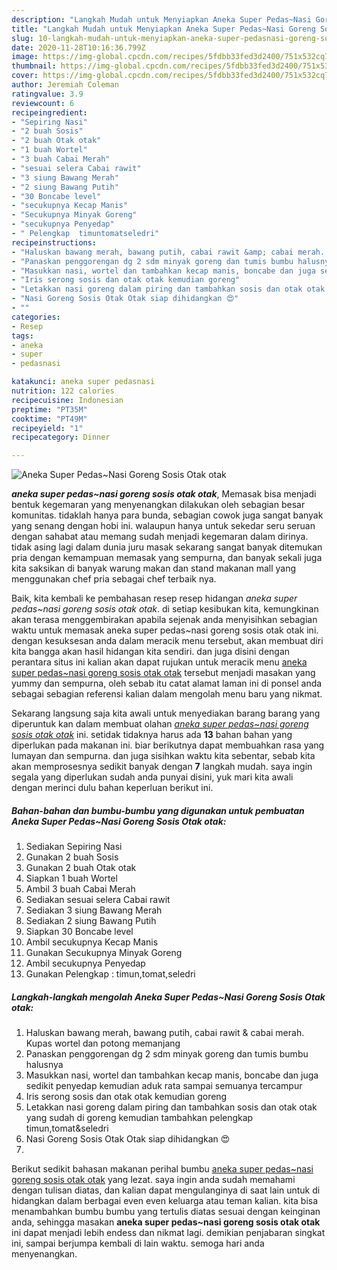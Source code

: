 ```yaml
---
description: "Langkah Mudah untuk Menyiapkan Aneka Super Pedas~Nasi Goreng Sosis Otak otak, Sempurna"
title: "Langkah Mudah untuk Menyiapkan Aneka Super Pedas~Nasi Goreng Sosis Otak otak, Sempurna"
slug: 10-langkah-mudah-untuk-menyiapkan-aneka-super-pedasnasi-goreng-sosis-otak-otak-sempurna
date: 2020-11-28T10:16:36.799Z
image: https://img-global.cpcdn.com/recipes/5fdbb33fed3d2400/751x532cq70/aneka-super-pedasnasi-goreng-sosis-otak-otak-foto-resep-utama.jpg
thumbnail: https://img-global.cpcdn.com/recipes/5fdbb33fed3d2400/751x532cq70/aneka-super-pedasnasi-goreng-sosis-otak-otak-foto-resep-utama.jpg
cover: https://img-global.cpcdn.com/recipes/5fdbb33fed3d2400/751x532cq70/aneka-super-pedasnasi-goreng-sosis-otak-otak-foto-resep-utama.jpg
author: Jeremiah Coleman
ratingvalue: 3.9
reviewcount: 6
recipeingredient:
- "Sepiring Nasi"
- "2 buah Sosis"
- "2 buah Otak otak"
- "1 buah Wortel"
- "3 buah Cabai Merah"
- "sesuai selera Cabai rawit"
- "3 siung Bawang Merah"
- "2 siung Bawang Putih"
- "30 Boncabe level"
- "secukupnya Kecap Manis"
- "Secukupnya Minyak Goreng"
- "secukupnya Penyedap"
- " Pelengkap  timuntomatseledri"
recipeinstructions:
- "Haluskan bawang merah, bawang putih, cabai rawit &amp; cabai merah. Kupas wortel dan potong memanjang"
- "Panaskan penggorengan dg 2 sdm minyak goreng dan tumis bumbu halusnya"
- "Masukkan nasi, wortel dan tambahkan kecap manis, boncabe dan juga sedikit penyedap kemudian aduk rata sampai semuanya tercampur"
- "Iris serong sosis dan otak otak kemudian goreng"
- "Letakkan nasi goreng dalam piring dan tambahkan sosis dan otak otak yang sudah di goreng kemudian tambahkan pelengkap timun,tomat&amp;seledri"
- "Nasi Goreng Sosis Otak Otak siap dihidangkan 😍"
- ""
categories:
- Resep
tags:
- aneka
- super
- pedasnasi

katakunci: aneka super pedasnasi 
nutrition: 122 calories
recipecuisine: Indonesian
preptime: "PT35M"
cooktime: "PT49M"
recipeyield: "1"
recipecategory: Dinner

---
```



![Aneka Super Pedas~Nasi Goreng Sosis Otak otak](https://img-global.cpcdn.com/recipes/5fdbb33fed3d2400/751x532cq70/aneka-super-pedasnasi-goreng-sosis-otak-otak-foto-resep-utama.jpg)

<b><i>aneka super pedas~nasi goreng sosis otak otak</i></b>, Memasak bisa menjadi bentuk kegemaran yang menyenangkan dilakukan oleh sebagian besar komunitas. tidaklah hanya para bunda, sebagian cowok juga sangat banyak yang senang dengan hobi ini. walaupun hanya untuk sekedar seru seruan dengan sahabat atau memang sudah menjadi kegemaran dalam dirinya. tidak asing lagi dalam dunia juru masak sekarang sangat banyak ditemukan pria dengan kemampuan memasak yang sempurna, dan banyak sekali juga kita saksikan di banyak warung makan dan stand makanan mall yang menggunakan chef pria sebagai chef terbaik nya.



Baik, kita kembali ke pembahasan resep resep hidangan <i>aneka super pedas~nasi goreng sosis otak otak</i>. di setiap kesibukan kita, kemungkinan akan terasa menggembirakan apabila sejenak anda menyisihkan sebagian waktu untuk memasak aneka super pedas~nasi goreng sosis otak otak ini. dengan kesuksesan anda dalam meracik menu tersebut, akan membuat diri kita bangga akan hasil hidangan kita sendiri. dan juga disini dengan perantara situs ini kalian akan dapat rujukan untuk meracik menu <u>aneka super pedas~nasi goreng sosis otak otak</u> tersebut menjadi masakan yang yummy dan sempurna, oleh sebab itu catat alamat laman ini di ponsel anda sebagai sebagian referensi kalian dalam mengolah menu baru yang nikmat.


Sekarang langsung saja kita awali untuk menyediakan barang barang yang diperuntuk kan dalam membuat olahan <u><i>aneka super pedas~nasi goreng sosis otak otak</i></u> ini. setidak tidaknya harus ada <b>13</b> bahan bahan yang diperlukan pada makanan ini. biar berikutnya dapat membuahkan rasa yang lumayan dan sempurna. dan juga sisihkan waktu kita sebentar, sebab kita akan memprosesnya sedikit banyak dengan <b>7</b> langkah mudah. saya ingin segala yang diperlukan sudah anda punyai disini, yuk mari kita awali dengan merinci dulu bahan keperluan berikut ini.

<!--inarticleads1-->

##### Bahan-bahan dan bumbu-bumbu yang digunakan untuk pembuatan Aneka Super Pedas~Nasi Goreng Sosis Otak otak:

1. Sediakan Sepiring Nasi
1. Gunakan 2 buah Sosis
1. Gunakan 2 buah Otak otak
1. Siapkan 1 buah Wortel
1. Ambil 3 buah Cabai Merah
1. Sediakan sesuai selera Cabai rawit
1. Sediakan 3 siung Bawang Merah
1. Sediakan 2 siung Bawang Putih
1. Siapkan 30 Boncabe level
1. Ambil secukupnya Kecap Manis
1. Gunakan Secukupnya Minyak Goreng
1. Ambil secukupnya Penyedap
1. Gunakan  Pelengkap : timun,tomat,seledri




<!--inarticleads2-->

##### Langkah-langkah mengolah Aneka Super Pedas~Nasi Goreng Sosis Otak otak:

1. Haluskan bawang merah, bawang putih, cabai rawit &amp; cabai merah. Kupas wortel dan potong memanjang
1. Panaskan penggorengan dg 2 sdm minyak goreng dan tumis bumbu halusnya
1. Masukkan nasi, wortel dan tambahkan kecap manis, boncabe dan juga sedikit penyedap kemudian aduk rata sampai semuanya tercampur
1. Iris serong sosis dan otak otak kemudian goreng
1. Letakkan nasi goreng dalam piring dan tambahkan sosis dan otak otak yang sudah di goreng kemudian tambahkan pelengkap timun,tomat&amp;seledri
1. Nasi Goreng Sosis Otak Otak siap dihidangkan 😍
1. 




Berikut sedikit bahasan makanan perihal bumbu <u>aneka super pedas~nasi goreng sosis otak otak</u> yang lezat. saya ingin anda sudah memahami dengan tulisan diatas, dan kalian dapat mengulanginya di saat lain untuk di hidangkan dalam berbagai even even keluarga atau teman kalian. kita bisa menambahkan bumbu bumbu yang tertulis diatas sesuai dengan keinginan anda, sehingga masakan <b>aneka super pedas~nasi goreng sosis otak otak</b> ini dapat menjadi lebih endess dan nikmat lagi. demikian penjabaran singkat ini, sampai berjumpa kembali di lain waktu. semoga hari anda menyenangkan.
